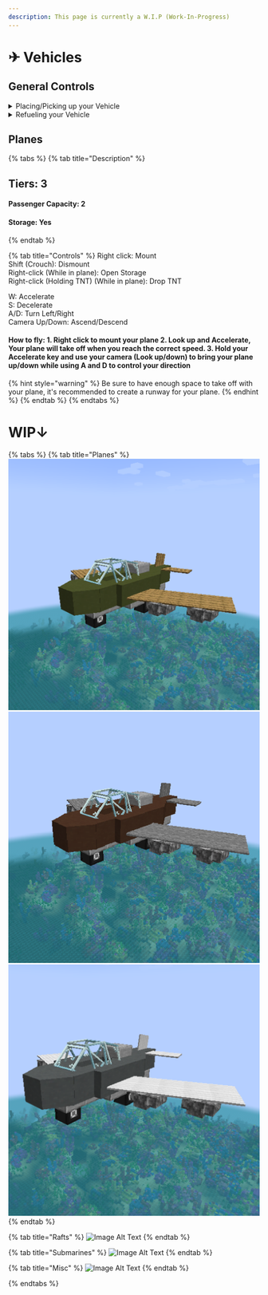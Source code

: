 ```yaml
---
description: This page is currently a W.I.P (Work-In-Progress)
---
```


# ✈ Vehicles

## General Controls

<details>

<summary>Placing/Picking up your Vehicle</summary>

Placing: Place down the chest corresponding to your vehicle

\
Picking up: Shift (Crouch) + Right-click on your Vehicle

</details>

<details>

<summary>Refueling your Vehicle</summary>

Refueling: Shift (Crouch) + Left click your **PLACED** vehicle to open a menu where you can refuel your vehicle

</details>

## Planes

{% tabs %}
{% tab title="Description" %}
## Tiers: 3

#### Passenger Capacity: 2

#### Storage: Yes
{% endtab %}

{% tab title="Controls" %}
Right click: Mount\
Shift (Crouch): Dismount\
Right-click (While in plane): Open Storage\
Right-click (Holding TNT) (While in plane): Drop TNT



W: Accelerate\
S: Decelerate\
A/D: Turn Left/Right\
Camera Up/Down: Ascend/Descend

#### How to fly: 1. Right click to mount your plane 2. Look up and Accelerate, Your plane will take off when you reach the correct speed. 3. Hold your Accelerate key and use your camera (Look up/down) to bring your plane up/down while using A and D to control your direction

{% hint style="warning" %}
Be sure to have enough space to take off with your plane, it's recommended to create a runway for your plane.
{% endhint %}
{% endtab %}
{% endtabs %}

# WIP↓

{% tabs %}
{% tab title="Planes" %}
![Iron Plane](../.gitbook/assets/vehicles/Iron-Plane.png)
![Gold Plane](../.gitbook/assets/vehicles/goldplane.png)
![Diamond Plane](../.gitbook/assets/vehicles/Diamond-Plane.png)
{% endtab %}

{% tab title="Rafts" %}
![Image Alt Text](../images/image1.jpg)
{% endtab %}

{% tab title="Submarines" %}
![Image Alt Text](../images/image1.jpg)
{% endtab %}

{% tab title="Misc" %}
![Image Alt Text](../images/image1.jpg)
{% endtab %}

{% endtabs %}












